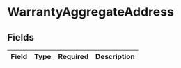 # WarrantyAggregateAddress


## Fields

| Field       | Type        | Required    | Description |
| ----------- | ----------- | ----------- | ----------- |